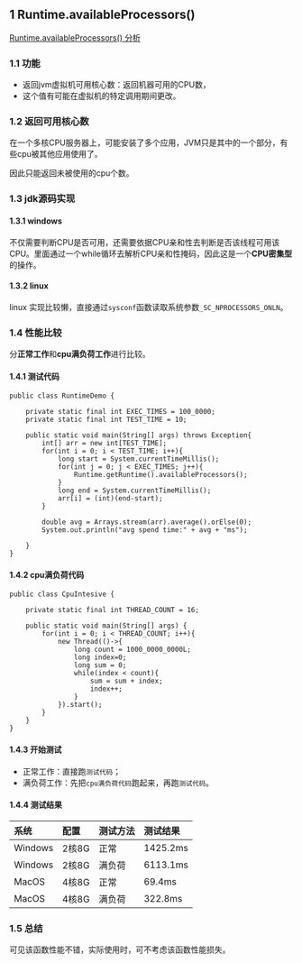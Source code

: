 ## 1 Runtime.availableProcessors()

[Runtime.availableProcessors() 分析](https://blog.csdn.net/wanghao112956/article/details/100878026)

### 1.1 功能

* 返回jvm虚拟机可用核心数：返回机器可用的CPU数，
* 这个值有可能在虚拟机的特定调用期间更改。

### 1.2 返回可用核心数

在一个多核CPU服务器上，可能安装了多个应用，JVM只是其中的一个部分，有些cpu被其他应用使用了。

因此只能返回未被使用的cpu个数。

### 1.3 jdk源码实现

#### 1.3.1 windows

不仅需要判断CPU是否可用，还需要依据CPU亲和性去判断是否该线程可用该CPU。里面通过一个while循环去解析CPU亲和性掩码，因此这是一个**CPU密集型**的操作。

#### 1.3.2 linux

linux 实现比较懒，直接通过`sysconf`函数读取系统参数`_SC_NPROCESSORS_ONLN`。

### 1.4 性能比较

分**正常工作**和**cpu满负荷工作**进行比较。

#### 1.4.1 测试代码

```
public class RuntimeDemo {

    private static final int EXEC_TIMES = 100_0000;
    private static final int TEST_TIME = 10;

    public static void main(String[] args) throws Exception{
        int[] arr = new int[TEST_TIME];
        for(int i = 0; i < TEST_TIME; i++){
            long start = System.currentTimeMillis();
            for(int j = 0; j < EXEC_TIMES; j++){
                Runtime.getRuntime().availableProcessors();
            }
            long end = System.currentTimeMillis();
            arr[i] = (int)(end-start);
        }

        double avg = Arrays.stream(arr).average().orElse(0);
        System.out.println("avg spend time:" + avg + "ms");

    }
}
```

#### 1.4.2 cpu满负荷代码

```
public class CpuIntesive {

    private static final int THREAD_COUNT = 16;

    public static void main(String[] args) {
        for(int i = 0; i < THREAD_COUNT; i++){
            new Thread(()->{
                long count = 1000_0000_0000L;
                long index=0;
                long sum = 0;
                while(index < count){
                    sum = sum + index;
                    index++;
                }
            }).start();
        }
    }
}
```

#### 1.4.3 开始测试

* 正常工作：直接跑`测试代码`；
* 满负荷工作：先把`cpu满负荷代码`跑起来，再跑`测试代码`。

#### 1.4.4 测试结果

系统|配置|测试方法|测试结果
:-|:-|:-|:-
Windows|2核8G|正常|1425.2ms
Windows|2核8G|满负荷|6113.1ms
MacOS|4核8G|正常|69.4ms
MacOS|4核8G|满负荷|322.8ms

### 1.5 总结

可见该函数性能不错，实际使用时，可不考虑该函数性能损失。